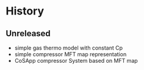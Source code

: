 # History

## Unreleased

- simple gas thermo model with constant Cp
- simple compressor MFT map representation
- CoSApp compressor System based on MFT map
